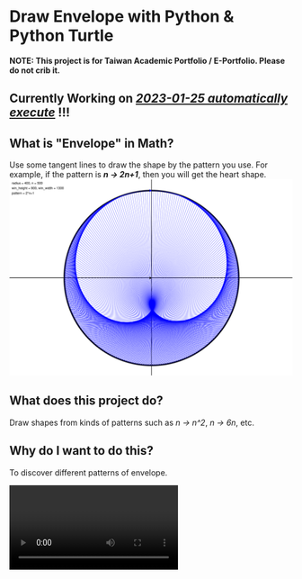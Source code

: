 # Draw Envelope with Python & Python Turtle

**NOTE: This project is for Taiwan Academic Portfolio / E-Portfolio. Please do not crib it.**

## Currently Working on [__*2023-01-25 automatically execute*__](https://github.com/jay1224-jay/research-of-envelope-with-python/tree/main/2023-01-25%20automatically%20execute) !!!

## What is **"Envelope"** in Math?

Use some tangent lines to draw the shape by the pattern you use.
For example, if the pattern is __*n -> 2n+1*__, then you will get the heart shape.
![](https://github.com/jay1224-jay/Draw_Envelope_with_Python_Turtle/blob/main/2023-01-25%20automatically%20execute/envelope/pow/2xn%2B1_500_400.png)

## What does this project do?

Draw shapes from kinds of patterns such as *n -> n^2*, *n -> 6n*, etc.

## Why do I want to do this?

To discover different patterns of envelope.

![video](https://user-images.githubusercontent.com/53821314/215958446-7ade0211-2b05-4929-9cbc-1c11c25ca341.mp4)
